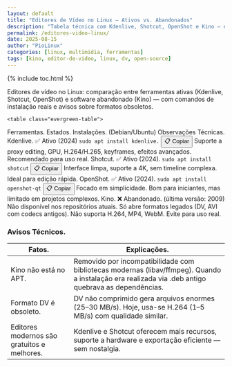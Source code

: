 ```yaml
---
layout: default
title: "Editores de Vídeo no Linux – Ativos vs. Abandonados"
description: "Tabela técnica com Kdenlive, Shotcut, OpenShot e Kino — estado atual, comandos de instalação e avisos sobre software obsoleto."
permalink: /editores-video-linux/
date: 2025-08-15
author: "PioLinux"
categories: [linux, multimidia, ferramentas]
tags: [kino, editor-de-video, linux, dv, open-source]
---
```


{% include toc.html %}



<section class="post-content">

<p>Editores de vídeo no Linux: comparação entre ferramentas ativas (Kdenlive, Shotcut, OpenShot) e software abandonado (Kino) — com comandos de instalação reais e avisos sobre formatos obsoletos.</p>


    <table class="evergreen-table">
  <thead>
    <tr>
      <th>Ferramentas.</th>
      <th>Estados.</th>
      <th>Instalações. (Debian/Ubuntu)</th>
      <th>Observações Técnicas.</th>
    </tr>
  </thead>
  <tbody>
    <tr>
      <td data-label="Ferramenta">Kdenlive.</td>
      <td data-label="Estado">✅ Ativo (2024)</td>
      <td data-label="Instalação (Debian/Ubuntu).">
        <code>sudo apt install kdenlive.</code>
        <button class="copy-btn" data-command="sudo apt install kdenlive">📋 Copiar</button>
      </td>
      <td data-label="Observação Técnica">Suporte a proxy editing, GPU, H.264/H.265, keyframes, efeitos avançados. Recomendado para uso real.</td>
    </tr>
    <tr>
      <td data-label="Ferramenta">Shotcut.</td>
      <td data-label="Estado">✅ Ativo (2024).</td>
      <td data-label="Instalação (Debian/Ubuntu).">
        <code>sudo apt install shotcut</code>
        <button class="copy-btn" data-command="sudo apt install shotcut">📋 Copiar</button>
      </td>
      <td data-label="Observação Técnica">Interface limpa, suporte a 4K, sem timeline complexa. Ideal para edição rápida.</td>
    </tr>
    <tr>
      <td data-label="Ferramenta">OpenShot.</td>
      <td data-label="Estado">✅ Ativo (2024).</td>
      <td data-label="Instalação (Debian/Ubuntu)">
        <code>sudo apt install openshot-qt</code>
        <button class="copy-btn" data-command="sudo apt install openshot-qt">📋 Copiar</button>
      </td>
      <td data-label="Observação Técnica">Focado em simplicidade. Bom para iniciantes, mas limitado em projetos complexos.</td>
    </tr>
    <tr>
      <td data-label="Ferramenta">Kino.</td>
      <td data-label="Estado">❌ Abandonado. (última versão: 2009)</td>
      <td data-label="Instalação (Debian/Ubuntu).">
        Não disponível nos repositórios atuais.
      </td>
      <td data-label="Observação Técnica">Só abre formatos legados (DV, AVI com codecs antigos). Não suporta H.264, MP4, WebM. Evite para uso real.</td>
    </tr>
  </tbody>
</table>

<h3 id="avisos">Avisos Técnicos.</h3>
<table class="evergreen-table">
  <thead>
    <tr>
      <th>Fatos.</th>
      <th>Explicações.</th>
    </tr>
  </thead>
  <tbody>
    <tr>
      <td data-label="Fato">Kino não está no APT.</td>
      <td data-label="Explicação">Removido por incompatibilidade com bibliotecas modernas (libav/ffmpeg). Quando a instalação era realizada via .deb antigo quebrava as dependências.</td>
    </tr>
    <tr>
      <td data-label="Fato">Formato DV é obsoleto.</td>
      <td data-label="Explicação">DV não comprimido gera arquivos enormes (25–30 MB/s). Hoje, usa-se H.264 (1–5 MB/s) com qualidade similar.</td>
    </tr>
    <tr>
      <td data-label="Fato">Editores modernos são gratuitos e melhores.</td>
      <td data-label="Explicação">Kdenlive e Shotcut oferecem mais recursos, suporte a hardware e exportação eficiente — sem nostalgia.</td>
    </tr>
  </tbody>
</table>
    
</section>

 <script>
document.addEventListener('click', function(e) {
  if (e.target.matches('.copy-btn')) {
    const cmd = e.target.dataset.command; // ← aqui estava "cmd", agora é "command"
    if (cmd) {
      navigator.clipboard.writeText(cmd).then(() => {
        const original = e.target.textContent;
        e.target.textContent = '✓ Copiado!';
        setTimeout(() => e.target.textContent = original, 1500);
      }).catch(err => {
        console.warn('Falha ao copiar:', err);
      });
    }
  }
});
</script>




